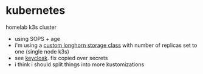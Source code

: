 # kubernetes

homelab k3s cluster

- using SOPS + age
- i'm using a [custom longhorn storage class](https://github.com/relyq/kubernetes/blob/master/infrastructure/storage/longhorn/storageclass.yaml) with number of replicas set to one (single node k3s)
- see [keycloak](https://github.com/relyq/kubernetes/blob/master/infrastructure/auth/keycloak). fix copied over secrets
- i think i should split things into more kustomizations